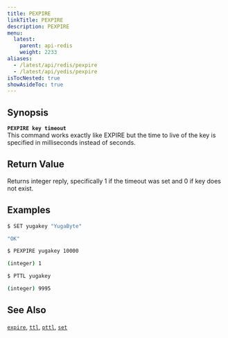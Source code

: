 ```yaml
---
title: PEXPIRE
linkTitle: PEXPIRE
description: PEXPIRE
menu:
  latest:
    parent: api-redis
    weight: 2233
aliases:
  - /latest/api/redis/pexpire
  - /latest/api/yedis/pexpire
isTocNested: true
showAsideToc: true
---
```


## Synopsis
<b>`PEXPIRE key timeout`</b><br>
This command works exactly like EXPIRE but the time to live of the key is specified in milliseconds instead of seconds.

## Return Value
Returns integer reply, specifically 1 if the timeout was set and 0 if key does not exist.

## Examples
```{.sh .copy .separator-dollar}
$ SET yugakey "YugaByte"
```
```sh
"OK"
```
```{.sh .copy .separator-dollar}
$ PEXPIRE yugakey 10000
```
```sh
(integer) 1
```
```{.sh .copy .separator-dollar}
$ PTTL yugakey
```
```sh
(integer) 9995
```

## See Also
[`expire`](../expire/), [`ttl`](../ttl/), [`pttl`](../pttl/), [`set`](../set/)
